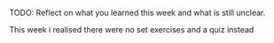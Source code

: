 TODO: Reflect on what you learned this week and what is still unclear.

This week i realised there were no set exercises and a quiz instead
